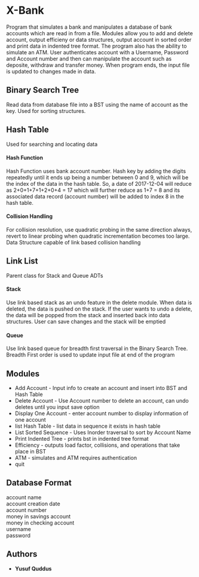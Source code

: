 # X-Bank
Program that simulates a bank and manipulates a database of bank accounts which are read in from a file. Modules allow you to add
and delete account, output efficieny or data structures, output account in sorted order and print data in indented tree format. 
The program also has the ability to simulate an ATM. User authenticates account with a Username, Password and Account number and then
can manipulate the account such as deposite, withdraw and transfer money. When program ends, the input file is updated to changes made in 
data. 

## Binary Search Tree

Read data from database file into a BST using the name of account as the key. Used for sorting structures.

## Hash Table
Used for searching and locating data

#### Hash Function

Hash Function uses bank account number. Hash key by adding the digits repeatedly until it ends up being a number between 0 and 9, which will be the index of the data in the hash table. So, a date of 2017-12-04 will reduce as 2+0+1+7+1+2+0+4 = 17 which will further reduce as 1+7 = 8 and its associated data record (account number) will be added to index 8 in the hash table.

#### Collision Handling

For collision resolution, use quadratic probing in the same direction always, revert to linear probing when quadratic incrementation becomes too large. Data Structure capable of link based collision handling

## Link List
Parent class for Stack and Queue ADTs

#### Stack
Use link based stack as an undo feature in the delete module. When data is deleted, the data is pushed on the stack. If the user wants to undo a delete, the data will be popped from the stack and inserted back into data structures. User can save changes and the stack will be emptied

#### Queue
Use link based queue for breadth first traversal in the Binary Search Tree. Breadth First order is used to update input file at end of the program

## Modules
* Add Account  - Input info to create an account and insert into BST and Hash Table
* Delete Account - Use Account number to delete an account, can undo deletes until you input save option
* Display One Account - enter account number to display information of one account
* list Hash Table - list data in sequence it exists in hash table
* List Sorted Sequence - Uses Inorder traversal to sort by Account Name
* Print Indented Tree - prints bst in indented tree format
* Efficiency - outputs load factor, collisions, and operations that take place in BST
* ATM - simulates and ATM requires authentication
* quit

## Database Format
account name<br />
account creation date<br />
account number<br />
money in savings account<br />
money in checking account<br />
username<br />
password<br />

## Authors

* **Yusuf Quddus**

